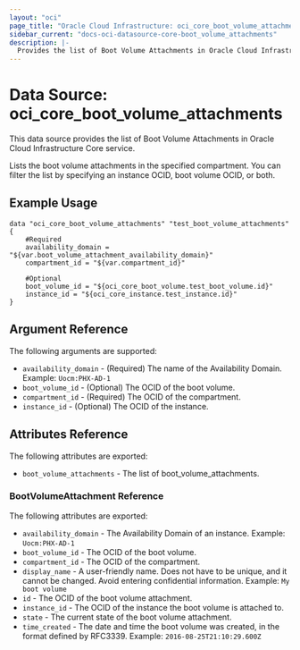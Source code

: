 ```yaml
---
layout: "oci"
page_title: "Oracle Cloud Infrastructure: oci_core_boot_volume_attachments"
sidebar_current: "docs-oci-datasource-core-boot_volume_attachments"
description: |-
  Provides the list of Boot Volume Attachments in Oracle Cloud Infrastructure Core service
---
```


# Data Source: oci_core_boot_volume_attachments
This data source provides the list of Boot Volume Attachments in Oracle Cloud Infrastructure Core service.

Lists the boot volume attachments in the specified compartment. You can filter the
list by specifying an instance OCID, boot volume OCID, or both.


## Example Usage

```hcl
data "oci_core_boot_volume_attachments" "test_boot_volume_attachments" {
	#Required
	availability_domain = "${var.boot_volume_attachment_availability_domain}"
	compartment_id = "${var.compartment_id}"

	#Optional
	boot_volume_id = "${oci_core_boot_volume.test_boot_volume.id}"
	instance_id = "${oci_core_instance.test_instance.id}"
}
```

## Argument Reference

The following arguments are supported:

* `availability_domain` - (Required) The name of the Availability Domain.  Example: `Uocm:PHX-AD-1` 
* `boot_volume_id` - (Optional) The OCID of the boot volume.
* `compartment_id` - (Required) The OCID of the compartment.
* `instance_id` - (Optional) The OCID of the instance.


## Attributes Reference

The following attributes are exported:

* `boot_volume_attachments` - The list of boot_volume_attachments.

### BootVolumeAttachment Reference

The following attributes are exported:

* `availability_domain` - The Availability Domain of an instance.  Example: `Uocm:PHX-AD-1` 
* `boot_volume_id` - The OCID of the boot volume.
* `compartment_id` - The OCID of the compartment.
* `display_name` - A user-friendly name. Does not have to be unique, and it cannot be changed. Avoid entering confidential information.  Example: `My boot volume` 
* `id` - The OCID of the boot volume attachment.
* `instance_id` - The OCID of the instance the boot volume is attached to.
* `state` - The current state of the boot volume attachment.
* `time_created` - The date and time the boot volume was created, in the format defined by RFC3339.  Example: `2016-08-25T21:10:29.600Z` 

